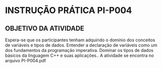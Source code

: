 # INSTRUÇÃO PRÁTICA PI-P004

## OBJETIVO DA ATIVIDADE

Espera-se que os participantes tenham adquirido o domínio dos conceitos de variáveis e tipos de dados. Entender a declaração de variáveis como um dos fundamentos da programação imperativa. Dominar os tipos de dados básicos da linguagem C++ e suas aplicações.. A atividade se encontra no arquivo PI-P004.pdf
